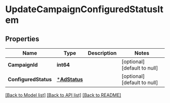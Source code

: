# UpdateCampaignConfiguredStatusItem

## Properties
Name | Type | Description | Notes
------------ | ------------- | ------------- | -------------
**CampaignId** | **int64** |  | [optional] [default to null]
**ConfiguredStatus** | [***AdStatus**](AdStatus.md) |  | [optional] [default to null]

[[Back to Model list]](../README.md#documentation-for-models) [[Back to API list]](../README.md#documentation-for-api-endpoints) [[Back to README]](../README.md)



